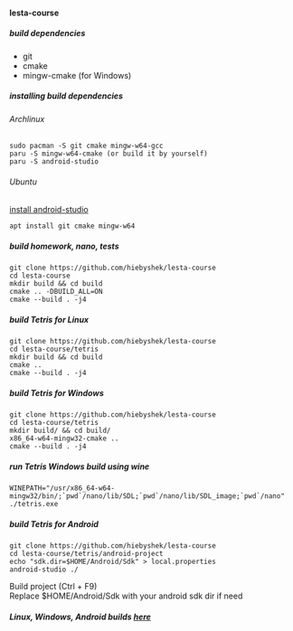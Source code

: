 #### lesta-course

##### build dependencies
- git
- cmake
- mingw-cmake (for Windows)

##### installing build dependencies
###### Archlinux
    sudo pacman -S git cmake mingw-w64-gcc
    paru -S mingw-w64-cmake (or build it by yourself)
    paru -S android-studio
###### Ubuntu
[install android-studio](https://dev.to/janetmutua/installing-android-studio-on-ubuntu-2204-complete-guide-1kh8)

    apt install git cmake mingw-w64


##### build homework, nano, tests
    git clone https://github.com/hiebyshek/lesta-course
    cd lesta-course
    mkdir build && cd build
    cmake .. -DBUILD_ALL=ON
    cmake --build . -j4

##### build Tetris for Linux
    git clone https://github.com/hiebyshek/lesta-course
    cd lesta-course/tetris
    mkdir build && cd build
    cmake ..
    cmake --build . -j4
    
##### build Tetris for Windows
    git clone https://github.com/hiebyshek/lesta-course
    cd lesta-course/tetris
    mkdir build/ && cd build/
    x86_64-w64-mingw32-cmake ..
    cmake --build . -j4

##### run Tetris Windows build using wine
    WINEPATH="/usr/x86_64-w64-mingw32/bin/;`pwd`/nano/lib/SDL;`pwd`/nano/lib/SDL_image;`pwd`/nano" ./tetris.exe

##### build Tetris for Android
    git clone https://github.com/hiebyshek/lesta-course
    cd lesta-course/tetris/android-project
    echo "sdk.dir=$HOME/Android/Sdk" > local.properties
    android-studio ./
Build project (Ctrl + F9)\
Replace $HOME/Android/Sdk with your android sdk dir if need

##### Linux, Windows, Android builds [here](https://drive.google.com/drive/folders/1xkTbF4SSuveb6KFR9aPRghVcRd26LTmm?usp=sharing)
